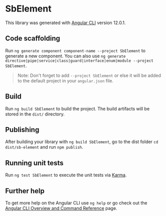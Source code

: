 # SbElement

This library was generated with [Angular CLI](https://github.com/angular/angular-cli) version 12.0.1.

## Code scaffolding

Run `ng generate component component-name --project SbElement` to generate a new component. You can also use `ng generate directive|pipe|service|class|guard|interface|enum|module --project SbElement`.
> Note: Don't forget to add `--project SbElement` or else it will be added to the default project in your `angular.json` file. 

## Build

Run `ng build SbElement` to build the project. The build artifacts will be stored in the `dist/` directory.

## Publishing

After building your library with `ng build SbElement`, go to the dist folder `cd dist/sb-element` and run `npm publish`.

## Running unit tests

Run `ng test SbElement` to execute the unit tests via [Karma](https://karma-runner.github.io).

## Further help

To get more help on the Angular CLI use `ng help` or go check out the [Angular CLI Overview and Command Reference](https://angular.io/cli) page.
